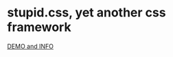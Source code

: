 # stupid.css, yet another css framework

[DEMO and INFO](http://htmlpreview.github.io/?https://raw.githubusercontent.com/mdipierro/stupid.css/master/index.html)